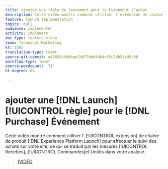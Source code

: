 ```yaml
---
title: ajouter une règle de lancement pour le Événement d’achat
description: Cette vidéo montre comment utiliser l'extension de chaîne de produit dans Lancer pour effectuer le suivi des achats sur votre site, ce qui se traduit par les mesures Recettes, Commandes et Unités de votre analyse.
feature: launch implementation
topics: null
audience: implementer
activity: implement
doc-type: feature video
team: Technical Marketing
kt: 3593
translation-type: tm+mt
source-git-commit: a42658cfd4bae7b077ddd48b4cf5c7db54e35c98
workflow-type: tm+mt
source-wordcount: '71'
ht-degree: 0%

---
```



# ajouter une [!DNL Launch][!UICONTROL règle] pour le [!DNL Purchase] Événement

Cette vidéo montre comment utiliser l&#39; [!UICONTROL extension] de chaîne de produit [!DNL Experience Platform Launch] pour effectuer le suivi des achats sur votre site, ce qui se traduit par les mesures [!UICONTROL Recettes], [!UICONTROL Commandes]et Unités dans votre analyse.

>[!VIDEO](https://video.tv.adobe.com/v/28766/?quality=12)
